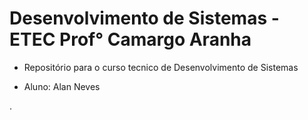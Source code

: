 # Desenvolvimento de Sistemas - ETEC Prof° Camargo Aranha 

- Repositório para o curso tecnico de Desenvolvimento de Sistemas

- Aluno: Alan Neves 

.